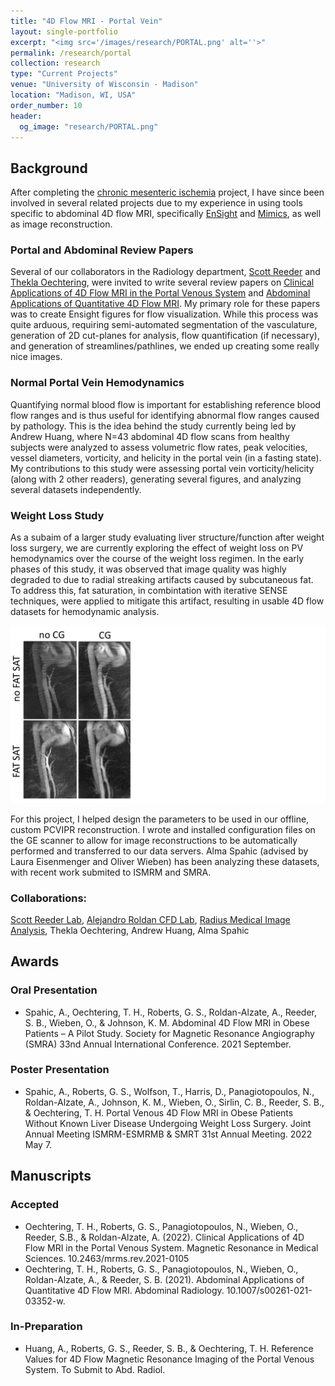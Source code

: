 ```yaml
---
title: "4D Flow MRI - Portal Vein"
layout: single-portfolio
excerpt: "<img src='/images/research/PORTAL.png' alt=''>"
permalink: /research/portal
collection: research
type: "Current Projects"
venue: "University of Wisconsin - Madison"
location: "Madison, WI, USA"
order_number: 10
header: 
  og_image: "research/PORTAL.png"
---
```


Background
------
After completing the [chronic mesenteric ischemia](/research/CMI.md) project, I have since been involved in several related projects due to my experience in using tools specific to abdominal 4D flow MRI, specifically [EnSight](https://www.ansys.com/products/fluids/ansys-ensight) and [Mimics](https://www.materialise.com/en/medical/mimics-innovation-suite/mimics), as well as image reconstruction. 

### Portal and Abdominal Review Papers
Several of our collaborators in the Radiology department, [Scott Reeder](https://radiology.wisc.edu/profile/scott-reeder-46/) and [Thekla Oechtering](https://radiology.wisc.edu/profile/thekla-oechtering-2323/), were invited to write several review papers on [Clinical Applications of 4D Flow MRI in the Portal Venous System](https://pubmed.ncbi.nlm.nih.gov/35082218/) and [Abdominal Applications of Quantitative 4D Flow MRI](https://pubmed.ncbi.nlm.nih.gov/34837521/). My primary role for these papers was to create Ensight figures for flow visualization. While this process was quite arduous, requiring semi-automated segmentation of the vasculature, generation of 2D cut-planes for analysis, flow quantification (if necessary), and generation of streamlines/pathlines, we ended up creating some really nice images. 

### Normal Portal Vein Hemodynamics
Quantifying normal blood flow is important for establishing reference blood flow ranges and is thus useful for identifying abnormal flow ranges caused by pathology. This is the idea behind the study currently being led by Andrew Huang, where N=43 abdominal 4D flow scans from healthy subjects were analyzed to assess volumetric flow rates, peak velocities, vessel diameters, vorticity, and helicity in the portal vein (in a fasting state). My contributions to this study were assessing portal vein vorticity/helicity (along with 2 other readers), generating several figures, and analyzing several datasets independently. 

### Weight Loss Study
As a subaim of a larger study evaluating liver structure/function after weight loss surgery, we are currently exploring the effect of weight loss on PV hemodynamics over the course of the weight loss regimen. In the early phases of this study, it was observed that image quality was highly degraded to due to radial streaking artifacts caused by subcutaneous fat. To address this, fat saturation, in combintation with iterative SENSE techniques, were applied to mitigate this artifact, resulting in usable 4D flow datasets for hemodynamic analysis.

![](/images/research/PORTAL_1_fatsat.png)

For this project, I helped design the parameters to be used in our offline, custom PCVIPR reconstruction. I wrote and installed configuration files on the GE scanner to allow for image reconstructions to be automatically performed and transferred to our data servers. Alma Spahic (advised by Laura Eisenmenger and Oliver Wieben) has been analyzing these datasets, with recent work submited to ISMRM and SMRA. 

### Collaborations: 
[Scott Reeder Lab](https://qiml.radiology.wisc.edu/staff/reeder-scott/), [Alejandro Roldan CFD Lab](https://uwcvfd.engr.wisc.edu/), [Radius Medical Image Analysis](https://resources.research.wisc.edu/Core/Details/564), Thekla Oechtering, Andrew Huang, Alma Spahic

Awards
------
### Oral Presentation
* Spahic, A., Oechtering, T. H., Roberts, G. S., Roldan-Alzate, A., Reeder, S. B., Wieben, O., & Johnson, K. M. Abdominal 4D Flow MRI in Obese Patients – A Pilot Study. Society for Magnetic Resonance Angiography (SMRA) 33nd Annual International Conference. 2021 September.

### Poster Presentation
* Spahic, A., Roberts, G. S., Wolfson, T., Harris, D., Panagiotopoulos, N., Roldan-Alzate, A., Johnson, K. M., Wieben, O., Sirlin, C. B., Reeder, S. B., & Oechtering, T. H. Portal Venous 4D Flow MRI in Obese Patients Without Known Liver Disease Undergoing Weight Loss Surgery. Joint Annual Meeting ISMRM-ESMRMB & SMRT 31st Annual Meeting. 2022 May 7.

Manuscripts
------
### Accepted
* Oechtering, T. H., Roberts, G. S., Panagiotopoulos, N., Wieben, O., Reeder, S.B., & Roldan-Alzate, A. (2022). Clinical Applications of 4D Flow MRI in the Portal Venous System. Magnetic Resonance in Medical Sciences. 10.2463/mrms.rev.2021-0105
* Oechtering, T. H., Roberts, G. S., Panagiotopoulos, N., Wieben, O., Roldan-Alzate, A., & Reeder, S. B. (2021). Abdominal Applications of Quantitative 4D Flow MRI. Abdominal Radiology. 10.1007/s00261-021-03352-w. 
### In-Preparation
* Huang, A., Roberts, G. S., Reeder, S. B., & Oechtering, T. H. Reference Values for 4D Flow Magnetic Resonance Imaging of the Portal Venous System. To Submit to Abd. Radiol.

